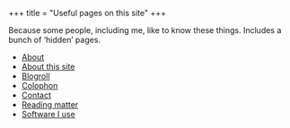 +++
title = "Useful pages on this site"
+++

<div class="page-intro"> 
<p class="larger">Because some people, including me, like to know these things. Includes a bunch of ‘hidden’ pages.</p>
</div>

- [About](/about)
- [About this site](/about-this-site)
- [Blogroll](/blogroll)
- [Colophon](/colophon)
- [Contact](/contact)
- [Reading matter](/reading)
- [Software I use](/uses)
